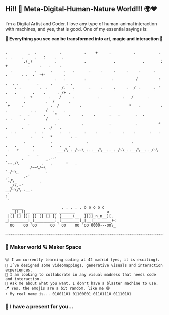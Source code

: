 ## Hi!! 👋 Meta-Digital-Human-Nature World!!! 🌍❤

I´m a Digital Artist and Coder. I love any type of human-animal interaction with machines, and yes, that is good. One of my essential sayings is:

__🌌 Everything you see can be transformed into art, magic and interaction 🌌__

```

.         _  .          .          .    +     .          .          .      . .    .     .   :    .  .
        .(_)          .            .            .            .       :     +         .    .   .    .
  .          .      .     .   .      .    .     .     .    .      .   .      . .  .  -+-        .
          .           .   .        .           .          /         :  .  . .        .     .      . .
    . .        .  .      /.   .      .    .     .     .  / .      . ' .   .       .    .     . /+ .
        .  +       .    /     .          .          .   /      .         .       .         .  /      .
 +     .            .  /         .            .        *   .         .     .          . .    /  .    .
      .   .      .    *     .     .    .      .   .       .  .            . .     .         /    .
          .           .           .           .           .         +  .      .         . ./   .      
  . .        .  .       .   .      .    .     .     .    .      .   . .          .    .   *        . .
        .           .               .                   .               .   .       .       .   .   .
 .   +      .          ___/\_._/~~\_...__/\__.._._/~\_..__/\__.._/~\        .         .   .
       .          _.--'                                              `--./\          .   .      +   .
           /~~\/~\                                                          `-/~\_            .
 .      .-'                                                                        `-/\_          .
  _/\.-'                                                                               __/~\/\-.__.
.'                                                                                                  `.

   _____                 . . . . . o o o o o
  __|[_]|__ ___________ _______    ____      o
 |[] [] []| [] [] [] [] [_____(__  ][]]_n_n__][.
_|________|_[_________]_[________]_|__|________)<
  oo    oo 'oo      oo ' oo    oo 'oo 0000---oo\_
 ~~~~~~~~~~~~~~~~~~~~~~~~~~~~~~~~~~~~~~~~~~~~~~~~~~~~~~~~~~~~~~~~~~~~~~~~~~~~~~~~~~~~~~~~~~~~~~~~~~~~~~~~~~~~~~~~~~~~~~

```


### 🔭 Maker world 🪐 Maker Space 

    💻 I am currently learning coding at 42 madrid (yes, it is exciting).
    🔮 I´ve designed some videomappings, generative visuals and interaction experiences.
    🥽 I am looking to collaborate in any visual madness that needs code and interaction.
    🎯 Ask me about what you want, I don't have a blaster machine to use.
    🪁 Yes, the emojis are a bit random, like me 😅
    ⚡ My real name is... 01001101 01100001 01101110 01110101
    
### 🎁 I have a present for you...



<!--
**Brandommoore/Brandommoore** is a ✨ _special_ ✨ repository because its `README.md` (this file) appears on your GitHub profile.

Here are some ideas to get you started:

- 🔭 I’m currently working on ...
- 🌱 I’m currently learning ...
- 👯 I’m looking to collaborate on ...
- 🤔 I’m looking for help with ...
- 💬 Ask me about ...
- 📫 How to reach me: ...
- 😄 Pronouns: ...
- ⚡ Fun fact: ...
-->
